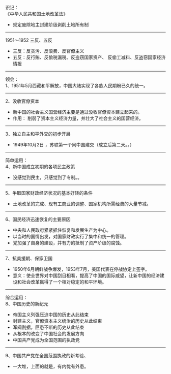 识记：  
《中华人民共和国土地改革法》        
* 规定废除地主封建阶级剥削土地所有制
***
1951～1952 三反、五反  
* 三反：反贪污、反浪费、反官僚主义
* 五反：反行贿、反偷税漏税、反盗窃国家资产、 反偷工减料、反盗窃国家经济情报
***
领会：  
1、1951年5月西藏和平解放，中国大陆实现了各族人民期盼已久的统一。
***
2、没收官僚资本
* 新中国的社会主义国营经济主要是通过没收官僚资本建立起来的。
* 作用： 削弱了资本主义经济力量，并壮大了社会主义的国营经济。
***
3、独立自主和平外交的初步开展  
* 1949年10月2日 ，苏联第一个同中国建交（成立后第二天。。）
***
简单运用：  
4、新中国成立初期的各项民主政策                                                                                                                                                                                                                                                                                                                                                                                                                                                                                                                                                                                                                                                                                                                                                                                                                                                                                                                                                                                                                                                                                                                                                                                                                                                                                                                                                                                                                                                                                                                                                                                                                                 
* 没感觉到民主，只感觉到了专制。。
***
5、争取国家财政经济状况的基本好转的条件
* 土地改革的完成、现有工商业的调整、国家机构所需经费的大量节减。
***
6、国民经济迅速恢复的主要原因  
* 中央和人民政府紧紧抓住恢复和发展生产为中心。
* 以当时的国情出发，对国家财政实行了集中和统一的管理。
* 党加强了自身的建设，并有力的抵制了资产阶级的腐蚀。
***
7、抗美援朝、保家卫国
* 1950年6月朝鲜战争爆发，1953年7月，美国代表在停战协定上签字。
* 意义：使全世界对中国刮目相看，提高了中国的国际威望，让新中国的经济建设和社会改革赢得了一个相对稳定的和平环境。

***
综合运用：   
8、中国历史的新纪元  
* 帝国主义列强压迫中国的历史从此结束
* 封建主义，官僚资本主义统治的历史从此结束
* 军阀割据，匪患不断的历史从此结束
* 从根本的改变了中国社会的发展方向
* 中国共产党成为全国范围的执政党
***
9、中国共产党在全国范围执政的新考验、
* 一大堆，上面的就是，有内忧有外患。